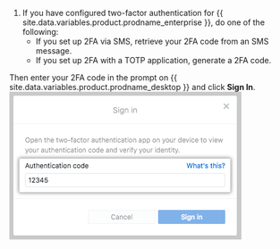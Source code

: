 1. If you have configured two-factor authentication for {{ site.data.variables.product.prodname_enterprise }}, do one of the following:
    - If you set up 2FA via SMS, retrieve your 2FA code from an SMS message.
    - If you set up 2FA with a TOTP application, generate a 2FA code.

  Then enter your 2FA code in the prompt on {{ site.data.variables.product.prodname_desktop }} and click **Sign In**. ![The 2FA Authentication code field](/assets/images/help/desktop/mac-2fa-code-prompt.png)
